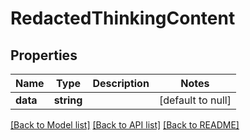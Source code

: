 # RedactedThinkingContent

## Properties
Name | Type | Description | Notes
------------ | ------------- | ------------- | -------------
**data** | **string** |  | [default to null]

[[Back to Model list]](../README.md#documentation-for-models) [[Back to API list]](../README.md#documentation-for-api-endpoints) [[Back to README]](../README.md)


